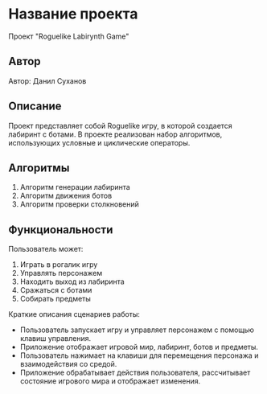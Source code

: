 # Название проекта

Проект "Roguelike Labirynth Game"

## Автор
Автор: Данил Суханов

## Описание
Проект представляет собой Roguelike игру, в которой создается лабиринт с ботами. В проекте реализован набор алгоритмов, использующих условные и циклические операторы.

## Алгоритмы
1. Алгоритм генерации лабиринта
2. Алгоритм движения ботов
3. Алгоритм проверки столкновений

## Функциональности
Пользователь может:
1. Играть в рогалик игру
2. Управлять персонажем
3. Находить выход из лабиринта
4. Сражаться с ботами
5. Собирать предметы

Краткие описания сценариев работы:
- Пользователь запускает игру и управляет персонажем с помощью клавиш управления.
- Приложение отображает игровой мир, лабиринт, ботов и предметы.
- Пользователь нажимает на клавиши для перемещения персонажа и взаимодействия со средой.
- Приложение обрабатывает действия пользователя, рассчитывает состояние игрового мира и отображает изменения.
